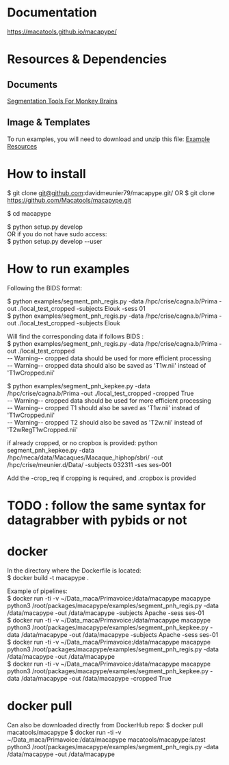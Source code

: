 # Documentation

https://macatools.github.io/macapype/

# Resources & Dependencies

## Documents
[Segmentation Tools For Monkey Brains](https://docs.google.com/document/d/11zeyjY46AsLZcf-Y5Q_LjIoE_aYkN8DaLwZIElF2ctE/edit)

## Image & Templates

To run examples, you will need to download and unzip this file:
[Example Resources](https://cloud.int.univ-amu.fr/index.php/s/8bCJ5CWWPfHRyHs)


# How to install

$ git clone git@github.com:davidmeunier79/macapype.git/
OR
$ git clone https://github.com/Macatools/macapype.git

$ cd macapype  

$ python setup.py develop  
OR if you do not have sudo access:  
$ python setup.py develop --user  

# How to run examples

Following the BIDS format:  

$ python examples/segment_pnh_regis.py -data /hpc/crise/cagna.b/Prima -out ./local_test_cropped -subjects Elouk -sess 01  
$ python examples/segment_pnh_regis.py -data /hpc/crise/cagna.b/Prima -out ./local_test_cropped -subjects Elouk  

Will find the corresponding data if follows BIDS :  
$ python examples/segment_pnh_regis.py -data /hpc/crise/cagna.b/Prima -out ./local_test_cropped  
-- Warning-- cropped data should be used for more efficient processing  
-- Warning-- cropped data should also be saved as 'T1w.nii' instead of 'T1wCropped.nii'  

$ python examples/segment_pnh_kepkee.py -data /hpc/crise/cagna.b/Prima -out ./local_test_cropped -cropped True  
-- Warning-- cropped data should be used for more efficient processing  
-- Warning-- cropped T1 should also be saved as 'T1w.nii' instead of 'T1wCropped.nii'  
-- Warning-- cropped T2 should also be saved as 'T2w.nii' instead of 'T2wRegT1wCropped.nii'  

if already cropped, or no cropbox is provided:
python segment_pnh_kepkee.py -data /hpc/meca/data/Macaques/Macaque_hiphop/sbri/ -out /hpc/crise/meunier.d/Data/ -subjects 032311 -ses ses-001

Add the -crop_req if cropping is required, and .cropbox is provided

# TODO : follow the same syntax for datagrabber with pybids or not

# docker

In the directory where the Dockerfile is located:  
$ docker build -t macapype .  

Example of pipelines:  
$ docker run -ti -v ~/Data_maca/Primavoice:/data/macapype macapype python3 /root/packages/macapype/examples/segment_pnh_regis.py -data /data/macapype -out /data/macapype -subjects Apache -sess ses-01  
$ docker run -ti -v ~/Data_maca/Primavoice:/data/macapype macapype python3 /root/packages/macapype/examples/segment_pnh_kepkee.py -data /data/macapype -out /data/macapype -subjects Apache -sess ses-01  
$ docker run -ti -v ~/Data_maca/Primavoice:/data/macapype macapype python3 /root/packages/macapype/examples/segment_pnh_regis.py -data /data/macapype -out /data/macapype  
$ docker run -ti -v ~/Data_maca/Primavoice:/data/macapype macapype python3 /root/packages/macapype/examples/segment_pnh_kepkee.py -data /data/macapype -out /data/macapype -cropped True  

# docker pull

Can also be downloaded directly from DockerHub repo:
$ docker pull macatools/macapype
$ docker run -ti -v ~/Data_maca/Primavoice:/data/macapype macatools/macapype:latest python3 /root/packages/macapype/examples/segment_pnh_regis.py -data /data/macapype -out /data/macapype
